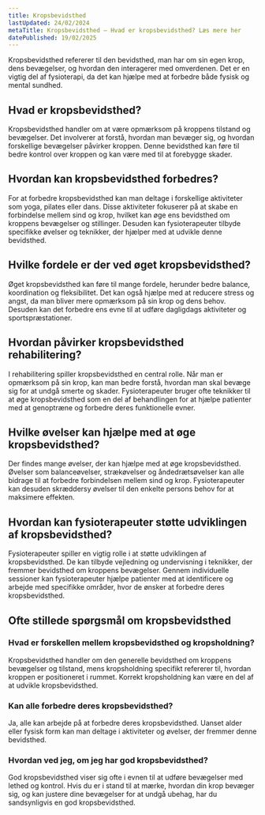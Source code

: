 ```yaml
---
title: Kropsbevidsthed
lastUpdated: 24/02/2024
metaTitle: Kropsbevidsthed – Hvad er kropsbevidsthed? Læs mere her
datePublished: 19/02/2025
---
```


Kropsbevidsthed refererer til den bevidsthed, man har om sin egen krop, dens bevægelser, og hvordan den interagerer med omverdenen. Det er en vigtig del af fysioterapi, da det kan hjælpe med at forbedre både fysisk og mental sundhed.

## Hvad er kropsbevidsthed?

Kropsbevidsthed handler om at være opmærksom på kroppens tilstand og bevægelser. Det involverer at forstå, hvordan man bevæger sig, og hvordan forskellige bevægelser påvirker kroppen. Denne bevidsthed kan føre til bedre kontrol over kroppen og kan være med til at forebygge skader.

## Hvordan kan kropsbevidsthed forbedres?

For at forbedre kropsbevidsthed kan man deltage i forskellige aktiviteter som yoga, pilates eller dans. Disse aktiviteter fokuserer på at skabe en forbindelse mellem sind og krop, hvilket kan øge ens bevidsthed om kroppens bevægelser og stillinger. Desuden kan fysioterapeuter tilbyde specifikke øvelser og teknikker, der hjælper med at udvikle denne bevidsthed.

## Hvilke fordele er der ved øget kropsbevidsthed?

Øget kropsbevidsthed kan føre til mange fordele, herunder bedre balance, koordination og fleksibilitet. Det kan også hjælpe med at reducere stress og angst, da man bliver mere opmærksom på sin krop og dens behov. Desuden kan det forbedre ens evne til at udføre dagligdags aktiviteter og sportspræstationer.

## Hvordan påvirker kropsbevidsthed rehabilitering?

I rehabilitering spiller kropsbevidsthed en central rolle. Når man er opmærksom på sin krop, kan man bedre forstå, hvordan man skal bevæge sig for at undgå smerte og skader. Fysioterapeuter bruger ofte teknikker til at øge kropsbevidsthed som en del af behandlingen for at hjælpe patienter med at genoptræne og forbedre deres funktionelle evner.

## Hvilke øvelser kan hjælpe med at øge kropsbevidsthed?

Der findes mange øvelser, der kan hjælpe med at øge kropsbevidsthed. Øvelser som balanceøvelser, strækøvelser og åndedrætsøvelser kan alle bidrage til at forbedre forbindelsen mellem sind og krop. Fysioterapeuter kan desuden skræddersy øvelser til den enkelte persons behov for at maksimere effekten.

## Hvordan kan fysioterapeuter støtte udviklingen af kropsbevidsthed?

Fysioterapeuter spiller en vigtig rolle i at støtte udviklingen af kropsbevidsthed. De kan tilbyde vejledning og undervisning i teknikker, der fremmer bevidsthed om kroppens bevægelser. Gennem individuelle sessioner kan fysioterapeuter hjælpe patienter med at identificere og arbejde med specifikke områder, hvor de ønsker at forbedre deres kropsbevidsthed.

## Ofte stillede spørgsmål om kropsbevidsthed

### Hvad er forskellen mellem kropsbevidsthed og kropsholdning?

Kropsbevidsthed handler om den generelle bevidsthed om kroppens bevægelser og tilstand, mens kropsholdning specifikt refererer til, hvordan kroppen er positioneret i rummet. Korrekt kropsholdning kan være en del af at udvikle kropsbevidsthed.

### Kan alle forbedre deres kropsbevidsthed?

Ja, alle kan arbejde på at forbedre deres kropsbevidsthed. Uanset alder eller fysisk form kan man deltage i aktiviteter og øvelser, der fremmer denne bevidsthed.

### Hvordan ved jeg, om jeg har god kropsbevidsthed?

God kropsbevidsthed viser sig ofte i evnen til at udføre bevægelser med lethed og kontrol. Hvis du er i stand til at mærke, hvordan din krop bevæger sig, og kan justere dine bevægelser for at undgå ubehag, har du sandsynligvis en god kropsbevidsthed.
